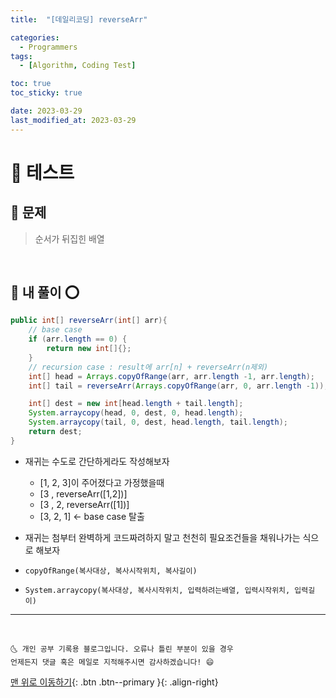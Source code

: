 ```yaml
---
title:  "[데일리코딩] reverseArr" 

categories:
  - Programmers
tags:
  - [Algorithm, Coding Test]

toc: true
toc_sticky: true

date: 2023-03-29
last_modified_at: 2023-03-29
---
```


# 📌 테스트

## 🚀 문제
> 순서가 뒤집힌 배열

  
<br>

## 🚀 내 풀이 ⭕

```java
public int[] reverseArr(int[] arr){
	// base case
	if (arr.length == 0) {
		return new int[]{};
	}
	// recursion case : result에 arr[n] + reverseArr(n제외)
	int[] head = Arrays.copyOfRange(arr, arr.length -1, arr.length);
	int[] tail = reverseArr(Arrays.copyOfRange(arr, 0, arr.length -1));

	int[] dest = new int[head.length + tail.length];
	System.arraycopy(head, 0, dest, 0, head.length);
	System.arraycopy(tail, 0, dest, head.length, tail.length);
	return dest;
} 
```

* 재귀는 수도로 간단하게라도 작성해보자
  - [1, 2, 3]이 주어졌다고 가정했을때 
  - [3 , reverseArr([1,2])]
  - [3 , 2, reverseArr([1])]
  - [3, 2, 1] <- base case 탈출


* 재귀는 첨부터 완벽하게 코드짜려하지 말고 천천히 필요조건들을 채워나가는 식으로 해보자  


* `copyOfRange(복사대상, 복사시작위치, 복사길이)`


* `System.arraycopy(복사대상, 복사시작위치, 입력하려는배열, 입력시작위치, 입력길이)`
  
***
<br>

    🌜 개인 공부 기록용 블로그입니다. 오류나 틀린 부분이 있을 경우 
    언제든지 댓글 혹은 메일로 지적해주시면 감사하겠습니다! 😄

[맨 위로 이동하기](#){: .btn .btn--primary }{: .align-right}